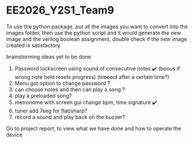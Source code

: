 # EE2026_Y2S1_Team9

To use the python package, put all the images you want to convert into the images folder,
then use the python script and it would generate the new image and the verilog boolean assignment,
double check if the new image created is satisfactory


brainstorming ideas yet to be done

1. Password lockscreen using sound of consecutive notes ✔️ (bonus if wrong note held resets progress) (timeout after a certain time?) 
2. Menu got option to change password ? 
3. can choose notes and then can play a song ?
4. play a preloaded song?
5. metronome with screen gui change bpm, time signature ✔️
6. tuner add 7seg for flat/sharp? 
7. record a sound and play back on the buzzer?



Go to project report, to view what we have done and how to operate the device
